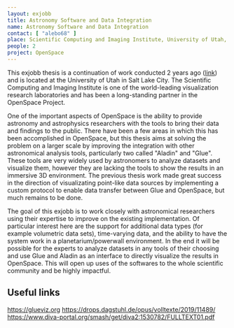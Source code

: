 ```yaml
---
layout: exjobb
title: Astronomy Software and Data Integration
name: Astronomy Software and Data Integration
contact: [ "alebo68" ]
place: Scientific Computing and Imaging Institute, University of Utah, Salt Lake City
people: 2
project: OpenSpace
---
```


This exjobb thesis is a continuation of work conducted 2 years ago ([link](https://www.diva-portal.org/smash/get/diva2:1530782/FULLTEXT01.pdf)) and is located at the University of Utah in Salt Lake City.  The Scientific Computing and Imaging Institute is one of the world-leading visualization research laboratories and has been a long-standing partner in the OpenSpace Project.

One of the important aspects of OpenSpace is the ability to provide astronomy and astrophysics researchers with the tools to bring their data and findings to the public.  There have been a few areas in which this has been accomplished in OpenSpace, but this thesis aims at solving the problem on a larger scale by improving the integration with other astronomical analysis tools, particularly two called "Aladin" and "Glue".  These tools are very widely used by astronomers to analyze datasets and visualize them, however they are lacking the tools to show the results in an immersive 3D environment.  The previous thesis work made great success in the direction of visualizating point-like data sources by implementing a custom protocol to enable data transfer between Glue and OpenSpace, but much remains to be done.

The goal of this exjobb is to work closely with astronomical researchers using their expertise to improve on the existing implementation.  Of particular interest here are the support for additional data types (for example volumetric data sets), time-varying data, and the ability to have the system work in a planetarium/powerwall environment.  In the end it will be possible for the experts to analyze datasets in any tools of their choosing and use Glue and Aladin as an interface to directly visualize the results in OpenSpace.  This will open up uses of the softwares to the whole scientific community and be highly impactful.

## Useful links
https://glueviz.org
https://drops.dagstuhl.de/opus/volltexte/2019/11489/
https://www.diva-portal.org/smash/get/diva2:1530782/FULLTEXT01.pdf

